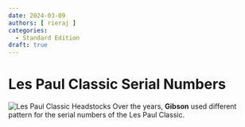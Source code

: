 ```yaml
---
date: 2024-03-09
authors: [ rieraj ]
categories:
  - Standard Edition
draft: true
---
```

# Les Paul Classic Serial Numbers

![Les Paul Classic Headstocks](https://dummyimage.com/1200x500/)
Over the years, **Gibson** used different pattern for the serial numbers of the Les Paul Classic.

<!-- more -->

